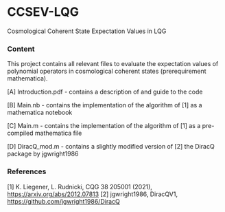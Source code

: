 # CCSEV-LQG
Cosmological Coherent State Expectation Values in LQG


### Content
This project contains all relevant files to evaluate the expectation values of polynomial operators in cosmological coherent states (prerequirement mathematica).

[A] Introduction.pdf - contains a description of and guide to the code

[B] Main.nb - contains the implementation of the algorithm of [1] as a mathematica notebook

[C] Main.m - contains the implementation of the algorithm of [1] as a pre-compiled mathematica file

[D] DiracQ_mod.m - contains a slightly modified version of [2] the DiracQ package by jgwright1986


### References
[1] K. Liegener, L. Rudnicki, CQG 38 205001 (2021), https://arxiv.org/abs/2012.07813
[2] jgwright1986, DiracQV1, https://github.com/jgwright1986/DiracQ
